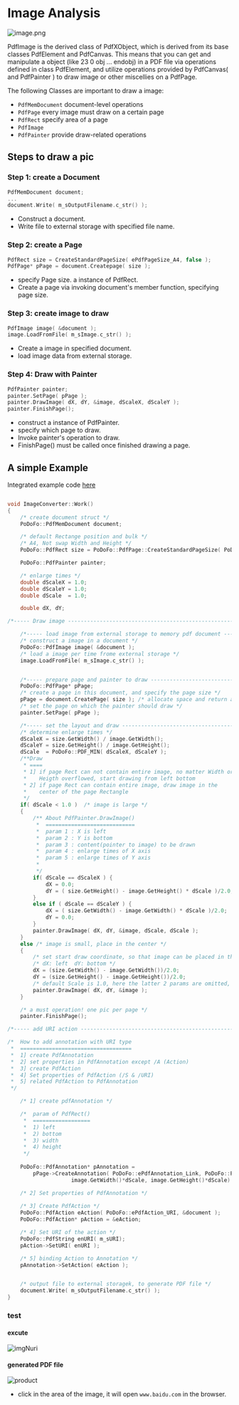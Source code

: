 Image Analysis
==============

![image.png](https://raw.github.com/Universefei/podofomemo/master/doc/feifigure/Image.png)

PdfImage is the derived class of PdfXObject, which is derived from its base
classes PdfElement and PdfCanvas. This means that you can get and manipulate a
object (like 23 0 obj ... endobj) in a PDF file via operations defined in class 
PdfElement, and utilize operations provided by PdfCanvas( and PdfPainter ) to 
draw image or other miscellies on a PdfPage.

The following Classes are important to draw a image:
* `PdfMemDocument` document-level operations
* `PdfPage` every image must draw on a certain page
* `PdfRect` specify area of a page
* `PdfImage`
* `PdfPainter` provide draw-related operations


## Steps to draw a pic

### Step 1: create a Document
```C
PdfMemDocument document;
...
document.Write( m_sOutputFilename.c_str() );
```
* Construct a document.
* Write file to external storage with specified file name.

### Step 2: create a Page
```C
PdfRect size = CreateStandardPageSize( ePdfPageSize_A4, false );
PdfPage* pPage = document.Createpage( size );
```
* specify Page size. a instance of PdfRect.
* Create a page via invoking document's member function, specifying page size.

### Step 3: create image to draw
```C
PdfImage image( &document );
image.LoadFromFile( m_sImage.c_str() );
```
* Create a image in specified document.
* load image data from external storage.

### Step 4: Draw with Painter
```C
PdfPainter painter;
painter.SetPage( pPage );
painter.DrawImage( dX, dY, &image, dScaleX, dScaleY );
painter.FinishPage();
```
* construct a instance of PdfPainter.
* specify which page to draw.
* Invoke painter's operation to draw.
* FinishPage() must be called once finished drawing a page.


## A simple Example

Integrated example code [here](https://github.com/Universefei/podofomemo/tree/master/podofoSRC/feicode/imgNuri)

```C

void ImageConverter::Work() 
{
	/* create document struct */
    PoDoFo::PdfMemDocument document;

	/* default Rectange position and bulk */
	/* A4, Not swap Width and Height */
    PoDoFo::PdfRect size = PoDoFo::PdfPage::CreateStandardPageSize( PoDoFo::ePdfPageSize_A4, false );

    PoDoFo::PdfPainter painter;

	/* enlarge times */
    double dScaleX = 1.0;
    double dScaleY = 1.0;
    double dScale  = 1.0;

	double dX, dY;

/*----- Draw image --------------------------------------------------------------*/

	/*----- load image from external storage to memory pdf document -------------*/
	/* construct a image in a document */
	PoDoFo::PdfImage image( &document );
	/* load a image per time frome external storage */
	image.LoadFromFile( m_sImage.c_str() );


	/*----- prepare page and painter to draw ------------------------------------*/
	PoDoFo::PdfPage* pPage;
	/* create a page in this document, and specify the page size */
	pPage = document.CreatePage( size ); /* allocate space and return a pointer */
	/* set the page on which the painter should draw */
	painter.SetPage( pPage );

	/*----- set the layout and draw --------------------------------------------*/
	/* determine enlarge times */
	dScaleX = size.GetWidth() / image.GetWidth();
	dScaleY = size.GetHeight() / image.GetHeight();
	dScale  = PoDoFo::PDF_MIN( dScaleX, dScaleY );
	/**Draw
	 * ====
	 * 1] if page Rect can not contain entire image, no matter Width or
	 *    Heigth overflowed, start drawing from left bottom
	 * 2] if page Rect can contain entire image, draw image in the 
	 *    center of the page Rectangle
	 */
	if( dScale < 1.0 )  /* image is large */
	{
		/** About PdfPainter.DrawImage()
		 *  ============================
		 *  param 1 : X is left 
		 *  param 2 : Y is bottom 
		 *  param 3 : content(pointer to image) to be drawn
		 *  param 4 : enlarge times of X axis
		 *  param 5 : enlarge times of Y axis
		 *  
		 */
		if( dScale == dScaleX ) {
			dX = 0.0;
			dY = ( size.GetHeight() - image.GetHeight() * dScale )/2.0;
		}
		else if ( dScale == dScaleY ) {
			dX = ( size.GetWidth() - image.GetWidth() * dScale )/2.0;
			dY = 0.0;
		}
		painter.DrawImage( dX, dY, &image, dScale, dScale );
	}
	else /* image is small, place in the center */
	{
		/* set start draw coordinate, so that image can be placed in the center of the Rect */
		/* dX: left  dY: bottom */
		dX = (size.GetWidth() - image.GetWidth())/2.0;
		dY = (size.GetHeight() - image.GetHeight())/2.0;
		/* default Scale is 1.0, here the latter 2 params are omitted, using default value */
		painter.DrawImage( dX, dY, &image );
	}

	/* a must operation! one pic per page */
	painter.FinishPage();

/*----- add URI action -----------------------------------------------------------------*/

/*  How to add annotation with URI type
 *  ===================================
 *  1] create PdfAnnotation
 *  2] set properties in PdfAnnotation except /A (Action)
 *  3] create PdfAction
 *  4] Set properties of PdfAction (/S & /URI)
 *  5] related PdfAction to PdfAnnotation
 */

	/* 1] create pdfAnnotation */

	/*  param of PdfRect()
	 *  ==================
	 *  1) left
	 *  2) bottom
	 *  3) width
	 *  4) height
	 */
	
	PoDoFo::PdfAnnotation* pAnnotation = 
		pPage->CreateAnnotation( PoDoFo::ePdfAnnotation_Link, PoDoFo::PdfRect(dX, dY, 
					image.GetWidth()*dScale, image.GetHeight()*dScale) );

    /* 2] Set properties of PdfAnnotation */
	
	/* 3] Create PdfAction */
	PoDoFo::PdfAction eAction( PoDoFo::ePdfAction_URI, &document );
	PoDoFo::PdfAction* pAction = &eAction;

	/* 4] Set URI of the action */
	PoDoFo::PdfString enURI( m_sURI);
	pAction->SetURI( enURI );

	/* 5] binding Action to Annotation */
    pAnnotation->SetAction( eAction );


	/* output file to external storagek, to generate PDF file */
    document.Write( m_sOutputFilename.c_str() );
}

```

### test

#### excute
![imgNuri](https://raw.github.com/Universefei/podofomemo/master/doc/feifigure/imgNuri.png)

#### generated PDF file
![product](https://raw.github.com/Universefei/podofomemo/master/doc/feifigure/product.png)
* click in the area of the image, it will open `www.baidu.com` in the browser.
